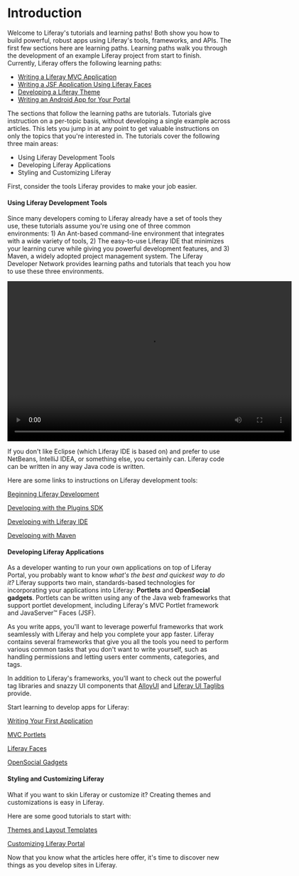 # Introduction [](id=tutorials)

Welcome to Liferay's tutorials and learning paths! Both show you how to build 
powerful, robust apps using Liferay's tools, frameworks, and APIs. The first few 
sections here are learning paths. Learning paths walk you through the 
development of an example Liferay project from start to finish. Currently, 
Liferay offers the following learning paths: 

- [Writing a Liferay MVC Application](/develop/tutorials/-/knowledge_base/6-2/writing-a-liferay-mvc-application)
- [Writing a JSF Application Using Liferay Faces](/develop/tutorials/-/knowledge_base/6-2/writing-a-jsf-application-using-liferay-faces)
- [Developing a Liferay Theme](/develop/tutorials/-/knowledge_base/6-2/developing-a-liferay-theme)
- [Writing an Android App for Your Portal](/develop/tutorials/-/knowledge_base/6-2/writing-an-android-app-for-your-portal)

The sections that follow the learning paths are tutorials. Tutorials give 
instruction on a per-topic basis, without developing a single example across 
articles. This lets you jump in at any point to get valuable instructions on 
only the topics that you're interested in. The tutorials cover the following 
three main areas: 

- Using Liferay Development Tools
- Developing Liferay Applications
- Styling and Customizing Liferay

First, consider the tools Liferay provides to make your job easier.

#### Using Liferay Development Tools [](id=using-liferay-development-tools)

Since many developers coming to Liferay already have a set of tools they use,
these tutorials assume you're using one of three common environments: 1) An
Ant-based command-line environment that integrates with a wide variety of tools,
2) The easy-to-use Liferay IDE that minimizes your learning curve while giving
you powerful development features, and 3) Maven, a widely adopted project
management system. The Liferay Developer Network provides learning paths and
tutorials that teach you how to use these three environments. 

<video height="360" width="640" controls>
    <source src="https://dev.liferay.com/documents/10184/554464/develop-quickstart.webm" type="video/webm" /> 
    <source src="https://dev.liferay.com/documents/10184/554464/develop-quickstart.mp4" type="video/mp4" /> 
    Your browser does not support the video tag.
</video>

If you don't like Eclipse (which Liferay IDE is based on) and prefer to use
NetBeans, IntelliJ IDEA, or something else, you certainly can. Liferay code can
be written in any way Java code is written. 

Here are some links to instructions on Liferay development tools:

[Beginning Liferay Development](/develop/tutorials/-/knowledge_base/6-2/beginning-liferay-development) 

[Developing with the Plugins SDK](/develop/tutorials/-/knowledge_base/6-2/plugins-sdk)

[Developing with Liferay IDE](/develop/tutorials/-/knowledge_base/6-2/liferay-ide)

[Developing with Maven](/develop/tutorials/-/knowledge_base/6-2/maven)

#### Developing Liferay Applications [](id=developing-liferay-applications)

As a developer wanting to run your own applications on top of Liferay Portal,
you probably want to know *what's the best and quickest way to do it?* Liferay
supports two main, standards-based technologies for incorporating your
applications into Liferay: **Portlets** and **OpenSocial gadgets**. Portlets can
be written using any of the Java web frameworks that support portlet
development, including Liferay's MVC Portlet framework and JavaServer&#8482;
Faces (JSF).

As you write apps, you'll want to leverage powerful frameworks that work 
seamlessly with Liferay and help you complete your app faster. Liferay contains
several frameworks that give you all the tools you need to perform various 
common tasks that you don't want to write yourself, such as handling permissions 
and letting users enter comments, categories, and tags. 

In addition to Liferay's frameworks, you'll want to check out the powerful
tag libraries and snazzy UI components that
[AlloyUI](/develop/tutorials/-/knowledge_base/6-2/alloyui) and
[Liferay UI Taglibs](/develop/tutorials/-/knowledge_base/6-2/liferay-ui-taglibs)
provide.

Start learning to develop apps for Liferay:

[Writing Your First Application](/develop/tutorials/-/knowledge_base/6-2/writing-your-first-liferay-application)

[MVC Portlets](/develop/tutorials/-/knowledge_base/6-2/developing-jsp-portlets-using-liferay-mvc)

[Liferay Faces](/develop/tutorials/-/knowledge_base/6-2/liferay-faces-jsf-portlets)

[OpenSocial Gadgets](/develop/tutorials/-/knowledge_base/6-2/opensocial-gadgets)

#### Styling and Customizing Liferay [](id=styling-and-customizing-liferay)

What if you want to skin Liferay or customize it? Creating themes and 
customizations is easy in Liferay. 

Here are some good tutorials to start with:

[Themes and Layout Templates](/develop/tutorials/-/knowledge_base/6-2/themes-and-layout-templates)

[Customizing Liferay Portal](/develop/tutorials/-/knowledge_base/6-2/customizing-liferay-portal)

Now that you know what the articles here offer, it's time to discover new things 
as you develop sites in Liferay. 
